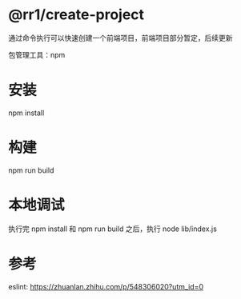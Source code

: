 # @rr1/create-project

通过命令执行可以快速创建一个前端项目，前端项目部分暂定，后续更新

包管理工具：npm

# 安装

npm install

# 构建

npm run build

# 本地调试

执行完 npm install 和 npm run  build 之后，执行 node lib/index.js

# 参考

eslint: https://zhuanlan.zhihu.com/p/548306020?utm_id=0
